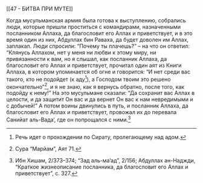 [[47 - БИТВА ПРИ МУТЕ]]

Когда мусульманская армия была готова к выступлению, собрались люди, которые пришли проститься с командирами, назначенными посланником Аллаха, да благословит его Аллах и приветствует, и в это время один из них, Абдуллах бин Раваха, да будет доволен им Аллах, заплакал. Люди спросили: “Почему ты плачешь?” – на что он ответил: “Клянусь Аллахом, нет у меня ни любви к этому миру, ни привязанности к вам, но я слышал, как посланник Аллаха, да благословит его Аллах и приветствует, прочитал один аят из Книги Аллаха, в котором упоминается об огне и говорится: “И нет среди вас такого, кто не подойдет (к аду[^1]), а Господом твоим это решено окончательно”[^2], и я не знаю, как я вернусь обратно, после того, как подойду к нему!” На это мусульмане сказали: “Да сохранит вас Аллах в целости, и да защитит Он вас и да вернет Он вас к нам невредимыми и с добычей!” А потом воины двинулись в путь, и посланник Аллаха, да благословит его Аллах и приветствует, провожал их до перевала Санийат аль-Вада‘, где он попрощался с ними.[^3]

[^1]: Речь идет о прохождении по Сирату, пролегающему над адом.

[^2]: Сура “Марйам”, Аят 71.

[^3]: Ибн Хишам, 2/373–374; “Зад аль-ма‘ад”, 2/156; Абдуллах ан-Наджди, “Краткое жизнеописание посланника, да благословит его Аллах и приветствует”, с. 327.

